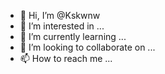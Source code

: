 - 👋 Hi, I’m @Kskwnw
- 👀 I’m interested in ...
- 🌱 I’m currently learning ...
- 💞️ I’m looking to collaborate on ...
- 📫 How to reach me ...

<!---
Kskwnw/Kskwnw is a ✨ special ✨ repository because its `README.md` (this file) appears on your GitHub profile.
You can click the Preview link to take a look at your changes.
--->
